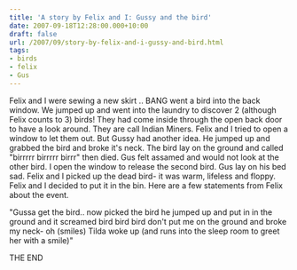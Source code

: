 ```yaml
---
title: 'A story by Felix and I: Gussy and the bird'
date: 2007-09-18T12:28:00.000+10:00
draft: false
url: /2007/09/story-by-felix-and-i-gussy-and-bird.html
tags: 
- birds
- felix
- Gus
---
```


Felix and I were sewing a new skirt .. BANG went a bird into the back window. We jumped up and went into the laundry to discover 2 (although Felix counts to 3) birds! They had come inside through the open back door to have a look around. They are call Indian Miners. Felix and I tried to open a window to let them out. But Gussy had another idea. He jumped up and grabbed the bird and broke it's neck. The bird lay on the ground and called "birrrrr birrrrr birrr" then died. Gus felt assamed and would not look at the other bird. I open the window to release the second bird. Gus lay on his bed sad. Felix and I picked up the dead bird- it was warm, lifeless and floppy. Felix and I decided to put it in the bin. Here are a few statements from Felix about the event.  
  
"Gussa get the bird.. now picked the bird he jumped up and put in in the ground and it screamed bird bird bird don't put me on the ground and broke my neck- oh (smiles) Tilda woke up (and runs into the sleep room to greet her with a smile)"  
  
THE END